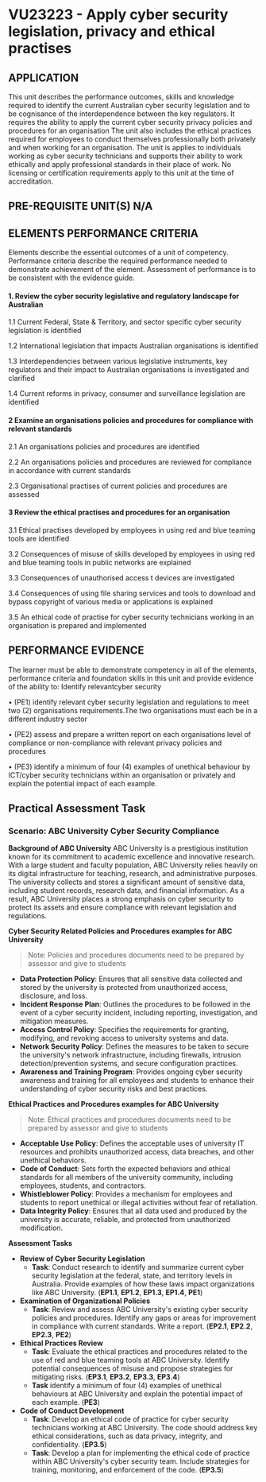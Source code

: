 # VU23223 - Apply cyber security legislation, privacy and ethical practises
## APPLICATION
This unit describes the performance outcomes, skills and knowledge required to identify the current Australian cyber security legislation and to be cognisance of the interdependence between the key regulators.
It requires the ability to apply the current cyber security privacy policies and procedures for an organisation
The unit also includes the ethical practices required for employees to conduct themselves professionally both privately and when working for an organisation.
The unit is applies to individuals working as cyber security technicians and supports their ability to work ethically and apply professional standards in their place of work. No licensing or certification requirements apply to this unit at the time of accreditation.

## PRE-REQUISITE UNIT(S) N/A

## ELEMENTS PERFORMANCE CRITERIA
Elements describe the essential outcomes of a unit of competency.
Performance criteria describe the required performance needed to demonstrate achievement of the element.
Assessment of performance is to be consistent with the evidence guide.

#### 1. Review the cyber security legislative and regulatory landscape for Australian 
1.1 Current Federal, State & Territory, and sector specific cyber security legislation is identified

1.2 International legislation that impacts Australian organisations is identified

1.3 Interdependencies between various legislative instruments, key regulators and their impact to Australian organisations is investigated and clarified

1.4 Current reforms in privacy, consumer and surveillance legislation are identified

#### 2 Examine an organisations policies and procedures for compliance with relevant standards
2.1 An organisations policies and procedures are identified

2.2 An organisations policies and procedures are reviewed for compliance in accordance with current standards

2.3 Organisational practises of current policies and procedures are assessed

#### 3 Review the ethical practises and procedures for an organisation
3.1 Ethical practises developed by employees in using red and blue teaming tools are identified

3.2 Consequences of misuse of skills developed by employees in using red and blue teaming tools in public networks are explained

3.3 Consequences of unauthorised access t devices are investigated

3.4 Consequences of using file sharing services and tools to download and bypass copyright of various media or applications is explained

3.5 An ethical code of practise for cyber security technicians working in an organisation is prepared and implemented

## PERFORMANCE EVIDENCE
The learner must be able to demonstrate competency in all of the elements, performance criteria and foundation skills in this unit and provide evidence of the ability to:
Identify relevantcyber security

• (PE1) identify relevant cyber security legislation and regulations to meet two (2) organisations requirements.The two organisations must each be in a different industry sector

• (PE2) assess and prepare a written report on each organisations level of compliance or non-compliance with relevant privacy policies and procedures

• (PE3) identify a minimum of four (4) examples of unethical behaviour by ICT/cyber security technicians within an organisation or privately and explain the potential impact of each example.

## Practical Assessment Task
### Scenario: ABC University Cyber Security Compliance
**Background of ABC University**
ABC University is a prestigious institution known for its commitment to academic excellence and innovative research. With a large student and faculty population, ABC University relies heavily on its digital infrastructure for teaching, research, and administrative purposes. The university collects and stores a significant amount of sensitive data, including student records, research data, and financial information. As a result, ABC University places a strong emphasis on cyber security to protect its assets and ensure compliance with relevant legislation and regulations.

**Cyber Security Related Policies and Procedures examples for ABC University**
> Note: Policies and procedures documents need to be prepared by assessor and give to students 
- **Data Protection Policy**: Ensures that all sensitive data collected and stored by the university is protected from unauthorized access, disclosure, and loss.
- **Incident Response Plan**: Outlines the procedures to be followed in the event of a cyber security incident, including reporting, investigation, and mitigation measures.
- **Access Control Policy**: Specifies the requirements for granting, modifying, and revoking access to university systems and data.
- **Network Security Policy**: Defines the measures to be taken to secure the university's network infrastructure, including firewalls, intrusion detection/prevention systems, and secure configuration practices.
- **Awareness and Training Program**: Provides ongoing cyber security awareness and training for all employees and students to enhance their understanding of cyber security risks and best practices.

**Ethical Practices and Procedures examples for ABC University**
> Note: Ethical practices and procedures documents need to be prepared by assessor and give to students 
- **Acceptable Use Policy**: Defines the acceptable uses of university IT resources and prohibits unauthorized access, data breaches, and other unethical behaviors.
- **Code of Conduct**: Sets forth the expected behaviors and ethical standards for all members of the university community, including employees, students, and contractors.
- **Whistleblower Policy**: Provides a mechanism for employees and students to report unethical or illegal activities without fear of retaliation.
- **Data Integrity Policy**: Ensures that all data used and produced by the university is accurate, reliable, and protected from unauthorized modification.

**Assessment Tasks**
- **Review of Cyber Security Legislation**
  - **Task**: Conduct research to identify and summarize current cyber security legislation at the federal, state, and territory levels in Australia. Provide examples of how these laws impact organizations like ABC University. (**EP1.1**, **EP1.2**, **EP1.3**, **EP1.4**, **PE1**)
- **Examination of Organizational Policies**
  - **Task**: Review and assess ABC University's existing cyber security policies and procedures. Identify any gaps or areas for improvement in compliance with current standards. Write a report. (**EP2.1**, **EP2.2**, **EP2.3**, **PE2**)
- **Ethical Practices Review**
  - **Task**: Evaluate the ethical practices and procedures related to the use of red and blue teaming tools at ABC University. Identify potential consequences of misuse and propose strategies for mitigating risks. (**EP3.1**, **EP3.2**, **EP3.3**, **EP3.4**)
  - **Task** identify a minimum of four (4) examples of unethical behaviours at ABC University and explain the potential impact of each example. (**PE3**)
- **Code of Conduct Development**
  - **Task**: Develop an ethical code of practice for cyber security technicians working at ABC University. The code should address key ethical considerations, such as data privacy, integrity, and confidentiality. (**EP3.5**)
  - **Task**: Develop a plan for implementing the ethical code of practice within ABC University's cyber security team. Include strategies for training, monitoring, and enforcement of the code. (**EP3.5**)

